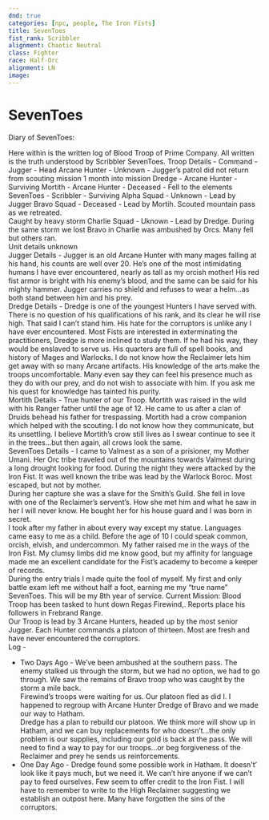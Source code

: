 ```yaml
---
dnd: true
categories: [npc, people, The Iron Fists]
title: SevenToes
fist_rank: Scribbler
alignment: Chaotic Neutral
class: Fighter
race: Half-Orc
alignment: LN
image:
---
```


# SevenToes

Diary of SevenToes:
>
Here within is the written log of Blood Troop of Prime Company.  All written is the truth understood by Scribbler SevenToes.
Troop Details -
Command -
Jugger - Head Arcane Hunter - Unknown - Jugger’s patrol did not return from
						    scouting mission 1 month into mission
Dredge - Arcane Hunter - Surviving
Mortith - Arcane Hunter - Deceased - Fell to the elements<br>
SevenToes - Scribbler - Surviving
Alpha Squad - Unknown - Lead by Jugger
Bravo Squad - Deceased - Lead by Mortih.  Scouted mountain pass as we retreated.  
				Caught by heavy storm
Charlie Squad - Uknown - Lead by Dredge. During the same storm we lost Bravo in
				Charlie was ambushed by Orcs.  Many fell but others ran.  
				Unit details unknown<br>
Jugger Details -
Jugger is an old Arcane Hunter with many mages falling at his hand, his counts are well over 20. He’s one of the most intimidating humans I have ever encountered, nearly as tall as my orcish mother! His red fist armor is bright with his enemy’s blood, and the same can be said for his mighty hammer.  Jugger carries no shield and refuses to wear a helm…as both stand between him and his prey.<br>
Dredge Details -
Dredge is one of the youngest Hunters I have served with. There is no question of his qualifications of his rank, and its clear he will rise high. That said I can’t stand him. His hate for the corruptors is unlike any I have ever encountered. Most Fists are interested in exterminating the practitioners, Dredge is more inclined to study them.  If he had his way, they would be enslaved to serve us. His quarters are full of spell books, and history of Mages and Warlocks.  I do not know how the Reclaimer lets him get away with so many Arcane artifacts. His knowledge of the arts make the troops uncomfortable. Many even say they can feel his presence much as they do with our prey, and do not wish to associate with him. If you ask me his quest for knowledge has tainted his purity.<br>
Mortith Details -
True hunter of our Troop. Mortith was raised in the wild with his Ranger father until the age of 12.  He came to us after a clan of Druids behead his father for trespassing. Mortith had a crow companion which helped with the scouting. I do not know how they communicate, but its unsettling. I believe Mortith’s crow still lives as I swear continue to see it in the trees...but then again, all crows look the same.<br>
SevenToes Details -
I came to Valmest as a son of a prisioner, my Mother Umani.  Her Orc tribe traveled out of the mountains towards Valmest during a long drought looking for food. During the night they were attacked by the Iron Fist.  It was well known the tribe was lead by the Warlock Boroc. Most escaped, but not by mother. <br>
During her capture she was a slave for the Smith’s Guild. She fell in love with one of the Reclaimer’s servent’s.  How she met him and what he saw in her I will never know. He bought her for his house guard and I was born in secret.<br>
I took after my father in about every way except my statue. Languages came easy to me as a child. Before the age of 10 I could speak common, orcish, elvish, and undercommon. My father raised me in the ways of the Iron Fist. My clumsy limbs did me know good, but my affinity for language made me an excellent candidate for the Fist’s academy to become a keeper of records.<br>
During the entry trials I made quite the fool of myself. My first and only battle exam left me without half a foot, earning me my “true name” SevenToes. This will be my 8th year of service.
Current Mission:
Blood Troop has been tasked to hunt down Regas Firewind,.  Reports place his followers in Frebrand Range.<br>
Our Troop is lead by 3 Arcane Hunters, headed up by the most senior Jugger.  Each Hunter commands a platoon of thirteen. Most are fresh and have never encountered the corruptors.<br>
Log -
- Two Days Ago -
We’ve been ambushed at the southern pass.  The enemy stalked us through the storm, but we had no option, we had to go through. We saw the remains of Bravo troop who was caught by the storm a mile back.<br>
Firewind’s troops were waiting for us. Our platoon fled as did I.  I happened to regroup with Arcane Hunter Dredge of Bravo and we made our way to Hatham.<br>
Dredge has a plan to rebuild our platoon. We think more will show up in Hatham, and we can buy replacements for who doesn’t...the only problem is our supplies, including our gold is back at the pass. We will need to find a way to pay for our troops...or beg forgiveness of the Reclaimer and prey he sends us reinforcements.<br>
- One Day Ago -
Dredge found some possible work in Hatham. It doesn't’ look like it pays much, but we need it. We can’t hire anyone if we can’t pay to feed ourselves. Few seem to offer credit to the Iron Fist.  I will have to remember to write to the High Reclaimer suggesting we establish an outpost here.  Many have forgotten the sins of the corruptors.

